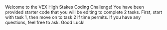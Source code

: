 Welcome to the VEX High Stakes Coding Challenge!
You have been provided starter code that you will be editing to complete 2 tasks.
First, start with task 1, then move on to task 2 if time permits.
If you have any questions, feel free to ask.
Good Luck!
